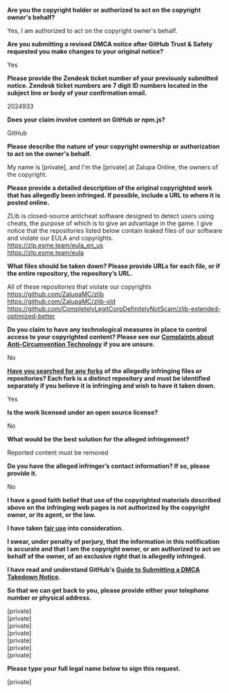 **Are you the copyright holder or authorized to act on the copyright owner's behalf?**

Yes, I am authorized to act on the copyright owner's behalf.

**Are you submitting a revised DMCA notice after GitHub Trust & Safety requested you make changes to your original notice?**

Yes

**Please provide the Zendesk ticket number of your previously submitted notice. Zendesk ticket numbers are 7 digit ID numbers located in the subject line or body of your confirmation email.**

2024933

**Does your claim involve content on GitHub or npm.js?**

GitHub

**Please describe the nature of your copyright ownership or authorization to act on the owner's behalf.**

My name is [private], and I'm the [private] at Zalupa Online, the owners of the copyright.

**Please provide a detailed description of the original copyrighted work that has allegedly been infringed. If possible, include a URL to where it is posted online.**

ZLib is closed-source anticheat software designed to detect users using cheats, the purpose of which is to give an advantage in the game. I give notice that the repositories listed below contain leaked files of our software and violate our EULA and copyrights.  
https://zlp.esme.team/eula_en_us  
https://zlp.esme.team/eula

**What files should be taken down? Please provide URLs for each file, or if the entire repository, the repository’s URL.**

All of these repositories that violate our copyrights  
https://github.com/ZaIupaMC/zlib  
https://github.com/ZaIupaMC/zlib-old  
https://github.com/CompletelyLegitCorpDefinitelyNotScam/zlib-extended-optimized-better

**Do you claim to have any technological measures in place to control access to your copyrighted content? Please see our <a href="https://docs.github.com/articles/guide-to-submitting-a-dmca-takedown-notice#complaints-about-anti-circumvention-technology">Complaints about Anti-Circumvention Technology</a> if you are unsure.**

No

**<a href="https://docs.github.com/articles/dmca-takedown-policy#b-what-about-forks-or-whats-a-fork">Have you searched for any forks</a> of the allegedly infringing files or repositories? Each fork is a distinct repository and must be identified separately if you believe it is infringing and wish to have it taken down.**

Yes

**Is the work licensed under an open source license?**

No

**What would be the best solution for the alleged infringement?**

Reported content must be removed

**Do you have the alleged infringer’s contact information? If so, please provide it.**

No

**I have a good faith belief that use of the copyrighted materials described above on the infringing web pages is not authorized by the copyright owner, or its agent, or the law.**

**I have taken <a href="https://www.lumendatabase.org/topics/22">fair use</a> into consideration.**

**I swear, under penalty of perjury, that the information in this notification is accurate and that I am the copyright owner, or am authorized to act on behalf of the owner, of an exclusive right that is allegedly infringed.**

**I have read and understand GitHub's <a href="https://docs.github.com/articles/guide-to-submitting-a-dmca-takedown-notice/">Guide to Submitting a DMCA Takedown Notice</a>.**

**So that we can get back to you, please provide either your telephone number or physical address.**

[private]  
[private]  
[private]  
[private]  
[private]  
[private]  
[private]  

**Please type your full legal name below to sign this request.**

[private]
